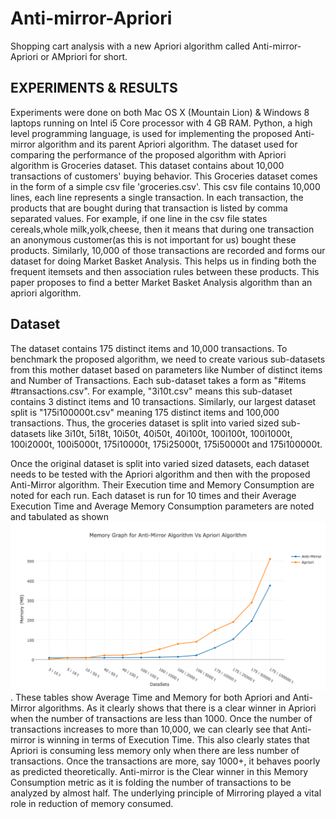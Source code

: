 # Anti-mirror-Apriori
Shopping cart analysis with a new Apriori algorithm called Anti-mirror-Apriori or AMpriori for short.


## EXPERIMENTS & RESULTS

Experiments were done on both Mac OS X (Mountain Lion) & Windows 8 laptops running on Intel i5 Core processor with 4 GB RAM. Python, a high level programming language, is used for implementing the proposed Anti-mirror algorithm and its parent Apriori algorithm. The dataset used for comparing the performance of the proposed algorithm with Apriori algorithm is Groceries dataset. This dataset contains about 10,000 transactions of customers' buying behavior. This Groceries dataset comes in the form of a simple csv file 'groceries.csv'. This csv file contains 10,000 lines, each line represents a single transaction. In each transaction, the products that are bought during that transaction is listed by comma separated values. For example, if one line in the csv file states cereals,whole milk,yolk,cheese, then it means that during one transaction an anonymous customer(as this is not important for us) bought these products. Similarly, 10,000 of those transactions are recorded and forms our dataset for doing Market Basket Analysis. This helps us in finding both the frequent itemsets and then association rules between these products. This paper proposes to find a better Market Basket Analysis algorithm than an apriori algorithm.

## Dataset

The dataset contains 175 distinct items and 10,000 transactions. To benchmark the proposed algorithm, we need to create various sub-datasets from this mother dataset based on parameters like Number of distinct items and Number of Transactions. Each sub-dataset takes a form as "#items #transactions.csv". For example, "3i10t.csv" means this sub-dataset contains 3 distinct items and 10 transactions. Similarly, our largest dataset split is "175i100000t.csv" meaning 175 distinct items and 100,000 transactions. Thus, the groceries dataset is split into varied sized sub-datasets like 3i10t, 5i18t, 10i50t, 40i50t, 40i100t, 100i100t, 100i1000t, 100i2000t, 100i5000t, 175i10000t, 175i25000t, 175i50000t and 175i100000t.

Once the original dataset is split into varied sized datasets, each dataset needs to be tested with the Apriori algorithm and then with the proposed Anti-Mirror algorithm. Their Execution time and Memory Consumption are noted for each run. Each dataset is run for 10 times and their Average Execution Time and Average Memory Consumption parameters are noted and tabulated as shown ![here](https://github.com/subashgandyer/Anti-mirror-Apriori/blob/master/Memory%20Graph.png). These tables show Average Time and Memory for both Apriori and Anti-Mirror algorithms. As it clearly shows that there is a clear winner in Apriori when the number of transactions are less than 1000.  Once the number of transactions increases to more than 10,000, we can clearly see that Anti-mirror is winning in terms of Execution Time. This also clearly states that Apriori is consuming less memory only when there are less number of transactions. Once the transactions are more, say 1000+, it behaves poorly as predicted theoretically. Anti-mirror is the Clear winner in this Memory Consumption metric as it is folding the number of transactions to be analyzed by almost half. The underlying principle of Mirroring played a vital role in reduction of memory consumed.
